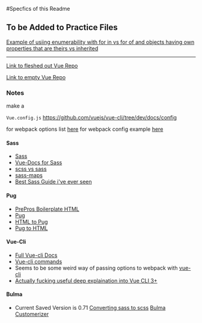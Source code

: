 #Specfics of this Readme

## To be Added to Practice Files 
[Example of usiing enumerability with for in vs for of and objects having own properties  that are theirs vs inherited](https://developer.mozilla.org/en-US/docs/Web/JavaScript/Enumerability_and_ownership_of_properties)
____


[Link to fleshed out Vue Repo](https://github.com/Tor020/Webpack3-Cli-Vue) 

[Link to empty Vue Repo](https://github.com/Tor020/Empty-Vue)

### Notes

make a  

```Vue.config.js```
https://github.com/vuejs/vue-cli/tree/dev/docs/config

for webpack options list [here](https://github.com/vuejs/vue-cli/tree/dev/docs/config)
for webpack config example [here](https://github.com/vuejs/vue-cli/blob/dev/docs/guide/webpack.md#simple-configuration)


#### Sass
- [Sass](https://github.com/vuejs/vue-cli/blob/dev/docs/css.md)
- [Vue-Docs for Sass](https://github.com/vuejs/vue-cli/blob/dev/docs/css.md)
- [scss vs sass](https://stackoverflow.com/questions/5654447/whats-the-difference-between-scss-and-sass)
- [sass-maps](https://www.sitepoint.com/using-sass-maps/)
- [Best Sass Guide i've ever seen](https://anotheruiguy.gitbooks.io/sassintherealworld_book-i/handy-tools/default-flag.html)

#### Pug
- [PrePros Boilerplate HTML](https://github.com/Tor020/preprosboilerplate/tree/master/Dev)
- [Pug](https://gist.github.com/gearmobile/e1be3359a667eb1e555b2c461955e800)
- [HTML to Pug](https://html-to-pug.com/)
- [Pug to HTML](https://pughtml.com/)

#### Vue-Cli
- [Full Vue-cli Docs](https://github.com/vuejs/vue-cli/tree/dev/docs)
- [Vue-cli commands](https://github.com/vuejs/vue-cli/blob/dev/docs/cli.md)
- Seems to be some weird way of passing options to webpack with [vue-cli](https://github.com/vuejs/vue-cli/blob/dev/docs/webpack.md#inspecting-the-projects-webpack-config) 
- [Actually fucking useful deep explaination into Vue CLI 3+](https://blog.logrocket.com/vue-cli-3-the-deep-dive-41dff070ac4a)

#### Bulma 
- Current Saved Version is 0.71
[Converting sass to scss](https://www.quora.com/Is-there-a-way-to-batch-convert-scss-files-into-sass-files)
[Bulma Customerizer](https://bulma-customizer.bstash.io/)

